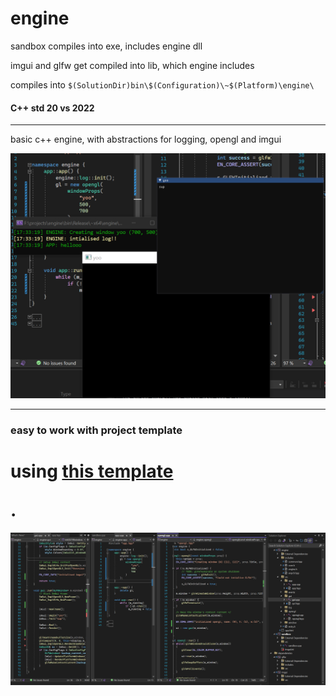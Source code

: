 # engine
<p> sandbox compiles into exe, includes engine dll </p>
<p> imgui and glfw get compiled into lib, which engine includes </p>

 compiles into ``` $(SolutionDir)bin\$(Configuration)\~$(Platform)\engine\ ```

<h4> C++ std 20 vs 2022 </h4>

--- 

<p> basic c++ engine, with abstractions for logging, opengl and imgui </p>

![example](https://github.com/quarzasiphix/screenshots/blob/main/engine-example.png)

--- 

<h3> easy to work with project template </h3>

# <p> using <a href="https://github.com/quarzasiphix/template" style="display:inline;">this template</a> </p> . 


![project](https://github.com/quarzasiphix/screenshots/blob/main/engine-proj.png)

